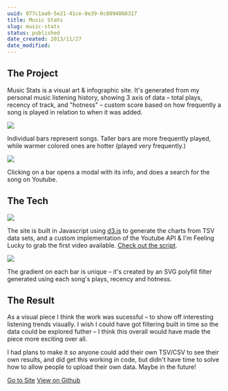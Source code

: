 ```yaml
---
uuid: 977c1aa9-5e21-41ce-8e39-0c8094866317
title: Music Stats
slug: music-stats
status: published
date_created: 2013/11/27
date_modified:
---
```


## The Project

Music Stats is a visual art & infographic site. It's generated from my personal music listening history, showing 3 axis of data – total plays, recency of track, and "hotness" – custom score based on how frequently a song is played in relation to when it was added.

![](https://res.cloudinary.com/yaminateo/image/upload/v1636936180/post/music-stats/Screenshot_2015-10-17_05.02.34_vfty5o.png)

Individual bars represent songs. Taller bars are more frequently played, while warmer colored ones are hotter (played very frequently.)

![](https://res.cloudinary.com/yaminateo/image/upload/v1636936185/post/music-stats/Screenshot_2015-10-20_22.39.09_dhxriu.png)

Clicking on a bar opens a modal with its info, and does a search for the song on Youtube.

## The Tech

![](https://res.cloudinary.com/yaminateo/image/upload/v1636936182/post/music-stats/Screenshot_2015-10-17_05.02.35_p6cfwi.jpg)

The site is built in Javascript using [d3.js](https://d3js.org/) to generate the charts from TSV data sets, and a custom implementation of the Youtube API & I'm Feeling Lucky to grab the first video available. [Check out the script](https://github.com/iamnbutler/music-stats/blob/master/js/scripts.js).

![](https://res.cloudinary.com/yaminateo/image/upload/v1636936183/post/music-stats/Screenshot_2015-10-17_19.23.28_yl2nli.png)

The gradient on each bar is unique – it's created by an SVG polyfill filter generated using each song's plays, recency and hotness.

## The Result

As a visual piece I think the work was sucessful – to show off interesting listening trends visually. I wish I could have got filtering built in time so the data could be explored futher – I think this overall would have made the piece more exciting over all.

I had plans to make it so anyone could add their own TSV/CSV to see their own results, and did get this working in code, but didn't have time to solve how to allow people to upload their own data. Maybe in the future!

[Go to Site](http://iamnbutler.github.io/music-stats/) [View on Github](https://github.com/iamnbutler/music-stats)
